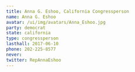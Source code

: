 ```yaml
---
title: Anna G. Eshoo, California Congressperson
name: Anna G. Eshoo
avatar: /ui/img/avatars/Anna_Eshoo.jpg
party: democrat
state: california
type: congressperson
lasthall: 2017-06-10
phone: 202-225-8577
never: 
twitter: RepAnnaEshoo
---
```


